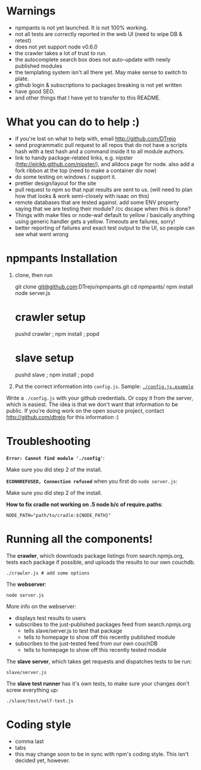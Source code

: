 Warnings
===
- npmpants is not yet launched. It is not 100% working.
- not all tests are correctly reported in the web UI (need to wipe DB & retest)
- does not yet support node v0.6.0
- the crawler takes a lot of trust to run.
- the autocomplete search box does not auto-update with newly published modules
- the templating system isn't all there yet. May make sense to switch to plate.
- github login & subscriptions to packages breaking is not yet written
- have good SEO.
- and other things that I have yet to transfer to this README.

What you can do to help :)
===
- if you're lost on what to help with, email <http://github.com/DTrejo>
- send programmatic pull request to all repos that do not have a scripts hash
  with a test hash and a command inside it to all module authors.
- link to handy package-related links, e.g. nipster
  (http://eirikb.github.com/nipster/), and alldocs page for node. also add a
  fork ribbon at the top (need to make a container div now)
- do some testing on windows / support it.
- prettier design/layout for the site
- pull request to npm so that npat results are sent to us. (will need to plan
  how that looks & work semi-closely with isaac on this)
- remote databases that are tested against. add some ENV property saying that we
  are testing their module? /cc dscape when this is done?
- Things with make files or node-waf default to yellow / basically anything
  using generic handler gets a yellow. Timeouts are failures, sorry!
- better reporting of failures and exact test output to the UI, so people can
  see what went wrong

npmpants Installation
===

1) clone, then run

    git clone git@github.com:DTrejo/npmpants.git
    cd npmpants/
    npm install
    node server.js

    # crawler setup
    pushd crawler ; npm install ; popd

    # slave setup
    pushd slave ; npm install ; popd

2) Put the correct information into `config.js`. Sample:
[`./config.js.example`](https://github.com/DTrejo/npmpants/blob/master/config.js.example)

Write a `./config.js` with your github credentials. Or copy it from the server,
which is easiest. The idea is that we don't want that information to be public.
If you're doing work on the open source project, contact
<http://github.com/dtrejo> for this information :)

Troubleshooting
===

**`Error: Cannot find module './config'`**:

Make sure you did step 2 of the install.


**`ECONNREFUSED, Connection refused`** when you first do `node server.js`:

Make sure you did step 2 of the install.


**How to fix cradle not working on .5 node b/c of require.paths**:

    NODE_PATH="path/to/cradle:${NODE_PATH}"

Running all the components!
===

The **crawler**, which downloads package listings from search.npmjs.org, tests
each package if possible, and uploads the results to our own couchdb.

    ./crawler.js # add some options

The **webserver**:

    node server.js

More info on the webserver:

  - displays test results to users
  - subscribes to the just-published packages feed from search.npmjs.org
    - tells slave/server.js to test that package
    - tells to homepage to show off this recently published module
  - subscribes to the just-tested feed from our own couchDB
    - tells to homepage to show off this recently tested module

The **slave server**, which takes get requests and dispatches tests to be run:

    slave/server.js

The **slave test runner** has it's own tests, to make sure your changes don't
screw everything up:

    ./slave/test/self-test.js

Coding style
===
- comma last
- tabs
- this may change soon to be in sync with npm's coding style. This isn't decided
  yet, however.
